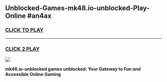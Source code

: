 
## Unblocked-Games-mk48.io-unblocked-Play-Online #an4ax
<h3>
<a href="https://news.freeplayer.one?title=mk48.io-unblocked&ref=3">CLICK TO PLAY</a></h3>
<hr>

<h3>
<a href="https://news.freeplayer.one?title=mk48.io-unblocked&ref=3">CLICK 2 PLAY</a>
  
</h3>

<a href="https://news.freeplayer.one?title=mk48.io-unblocked&ref=3"><img src="https://clearcache.store/games.png"></a>


**mk48.io-unblocked games unblocked: Your Gateway to Fun and Accessible Online Gaming**
